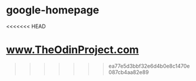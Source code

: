 # google-homepage 
<<<<<<< HEAD

www.TheOdinProject.com
=======
>>>>>>> ea77e5d3bbf32e6d4b0e8c1470e087cb4aa82e89
